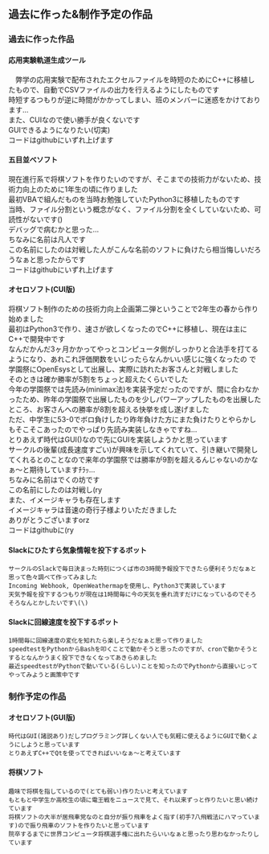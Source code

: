 ## 過去に作った&制作予定の作品
### 過去に作った作品
#### 応用実験軌道生成ツール  
　弊学の応用実験で配布されたエクセルファイルを時短のためにC++に移植したもので、自動でCSVファイルの出力を行えるようにしたものです  
  時短するつもりが逆に時間がかかってしまい、班のメンバーに迷惑をかけております…  
  また、CUIなので使い勝手が良くないです  
  GUIできるようになりたい(切実)  
  コードはgithubにいずれ上げます  
#### 五目並べソフト  
  現在進行系で将棋ソフトを作りたいのですが、そこまでの技術力がないため、技術力向上のために1年生の頃に作りました  
  最初VBAで組んだものを当時お勉強していたPython3に移植したものです  
  当時、ファイル分割という概念がなく、ファイル分割を全くしていないため、可読性がないです()  
  デバッグで病むかと思った…  
  ちなみに名前は凡人です  
  この名前にしたのは対戦した人がこんな名前のソフトに負けたら相当悔しいだろうなぁと思ったからです  
  コードはgithubにいずれ上げます
#### オセロソフト\(CUI版\)
   将棋ソフト制作のための技術力向上企画第二弾ということで2年生の春から作り始めました  
   最初はPython3で作り、速さが欲しくなったのでC++に移植し、現在は主にC++で開発中です  
   なんだかんだ3ヶ月かかってやっとコンピュータ側がしっかりと合法手を打てるようになり、あれこれ評価関数をいじったらなんかいい感じに強くなったの  で学園祭にOpenEsysとして出展し、実際に訪れたお客さんと対戦しました  
   そのときは確か勝率が5割をちょっと超えたくらいでした  
   今年の学園祭では先読み(minimax法)を実装予定だったのですが、間に合わなかったため、昨年の学園祭で出展したものを少しパワーアップしたものを出展したところ、お客さんへの勝率が8割を超える快挙を成し遂げました  
   ただ、中学生に53-0でボロ負けしたり昨年負けた方にまた負けたりとやらかしもそこそこあったのでやっぱり先読み実装しなきゃですね...  
   とりあえず時代はGUI()なので先にGUIを実装しようかと思っています  
   サークルの後輩(成長速度すごい)が興味を示してくれていて、引き継いで開発してくれるとのことなので来年の学園祭では勝率が9割を超えるんじゃないのかなぁ～と期待していますﾁﾗｯ…  
   ちなみに名前はでくの坊です  
   この名前にしたのは対戦し(ry  
   また、イメージキャラも存在します  
   イメージキャラは音速の奇行子様よりいただきました  
   ありがとうございますorz  
   コードはgithubに\(ry
#### Slackにひたすら気象情報を投下するボット
    サークルのSlackで毎日決まった時刻につくば市の3時間予報投下できたら便利そうだなぁと思って色々調べて作ってみました  
    Incoming Webhook, OpenWeathermapを使用し、Python3で実装しています  
    天気予報を投下するつもりが現在は1時間毎に今の天気を垂れ流すだけになっているのでそろそろなんとかしたいです\(\)
#### Slackに回線速度を投下するボット
    1時間毎に回線速度の変化を知れたら楽しそうだなぁと思って作りました  
    speedtestをPythonからBashを叩くことで動かそうと思ったのですが、cronで動かそうとするとなんかうまく投下できなくなってあきらめました  
    最近speedtestがPythonで動いている(らしい)ことを知ったのでPythonから直接いじってやってみようと画策中です
### 制作予定の作品
#### オセロソフト(GUI版)
    時代はGUI(諸説あり)だしプログラミング詳しくない人でも気軽に使えるようにGUIで動くようにしようと思っています  
    とりあえずC++でQtを使ってできればいいなぁ～と考えています  
#### 将棋ソフト
    趣味で将棋を指しているので(とても弱い)作りたいと考えています  
    もともと中学生か高校生の頃に電王戦をニュースで見て、それ以来ずっと作りたいと思い続けています  
    将棋ソフトの大半が居飛車党なのと自分が振り飛車をよく指す(初手7八飛戦法にハマっています)ので振り飛車のソフトを作りたいと思っています  
    院卒するまでに世界コンピュータ将棋選手権に出れたらいいなぁと思ったり思わなかったりしています  
    

